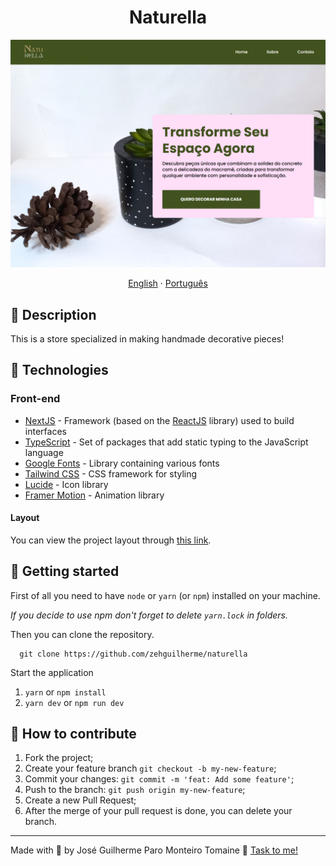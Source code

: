 <h1 align="center">
  Naturella
</h1>

![Home Page Screenshot](./.github/img/home.png)

<div align="center">
  <a href="README-en.md">English</a>
  ·
  <a href="README.md">Português</a>
</div>

## 💬 Description

This is a store specialized in making handmade decorative pieces!

## 🚀 Technologies

### Front-end

- [NextJS](https://nextjs.org/) - Framework (based on the [ReactJS](https://react.dev/) library) used to build interfaces
- [TypeScript](https://www.typescriptlang.org/) - Set of packages that add static typing to the JavaScript language
- [Google Fonts](https://fonts.google.com/) - Library containing various fonts
- [Tailwind CSS](https://tailwindcss.com/) - CSS framework for styling
- [Lucide](https://lucide.dev/) - Icon library
- [Framer Motion](https://www.framer.com/motion/) - Animation library

#### Layout

You can view the project layout through [this link](https://www.figma.com/design/1YqDYZNa15z2YPHJxY6s6T/Naturella?node-id=201-2&t=HC0upy9HMpmHU7Wa-1).

## 🚀 Getting started

First of all you need to have `node` or `yarn` (or `npm`) installed on your machine.

*If you decide to use npm don't forget to delete `yarn.lock` in folders.*

Then you can clone the repository.

```code
  git clone https://github.com/zehguilherme/naturella
```

Start the application

1. `yarn` or `npm install`
2. `yarn dev` or `npm run dev`

## 🤔 How to contribute

1. Fork the project;
2. Create your feature branch `git checkout -b my-new-feature`;
3. Commit your changes: `git commit -m 'feat: Add some feature'`;
4. Push to the branch: `git push origin my-new-feature`;
5. Create a new Pull Request;
6. After the merge of your pull request is done, you can delete your branch.

---

Made with 💟 by José Guilherme Paro Monteiro Tomaine 👋 [Task to me!](https://www.linkedin.com/in/josé-guilherme-paro-monteiro-tomaine/)
